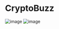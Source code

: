 # CryptoBuzz
![image](https://user-images.githubusercontent.com/92079621/233577495-f3da0fdc-f6bf-418f-9a55-5a5142571c6a.png)
![image](https://user-images.githubusercontent.com/92079621/233577658-0eb790c7-91cb-462b-8464-b3d047083508.png)
